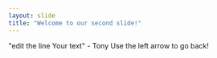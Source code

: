 ```yaml
---
layout: slide
title: "Welcome to our second slide!"
---
```

"edit the line Your text" - Tony
Use the left arrow to go back!

